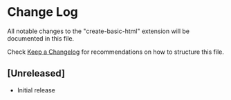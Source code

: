 # Change Log

All notable changes to the "create-basic-html" extension will be documented in this file.

Check [Keep a Changelog](http://keepachangelog.com/) for recommendations on how to structure this file.

## [Unreleased]

- Initial release